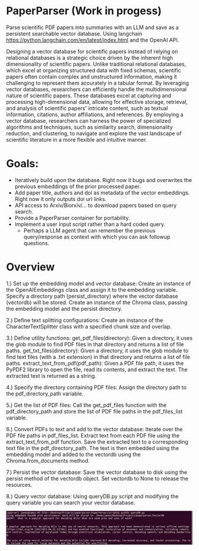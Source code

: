 # PaperParser (Work in progess)
Parse scientific PDF papers into summaries with an LLM and save as a persistent searchable vector database.
Using langchain https://python.langchain.com/en/latest/index.html and the OpenAI API. 

Designing a vector database for scientific papers instead of relying on relational databases is a strategic choice driven by the inherent high dimensionality of scientific papers. Unlike traditional relational databases, which excel at organizing structured data with fixed schemas, scientific papers often contain complex and unstructured information, making it challenging to represent them accurately in a tabular format. By leveraging vector databases, researchers can efficiently handle the multidimensional nature of scientific papers. These databases excel at capturing and processing high-dimensional data, allowing for effective storage, retrieval, and analysis of scientific papers' intricate content, such as textual information, citations, author affiliations, and references. By employing a vector database, researchers can harness the power of specialized algorithms and techniques, such as similarity search, dimensionality reduction, and clustering, to navigate and explore the vast landscape of scientific literature in a more flexible and intuitive manner.

# Goals:
* Iteratively build upon the database. Right now it bugs and overwrites the previous embeddings of the prior processed paper. 
* Add paper title, authors and doi as metadata of the vector embeddings. Right now it only outputs doi url links. 
* API access to Arxiv/Biorxiv/... to download papers based on query search. 
* Provide a PaperParser container for portability. 
* Implement a user input script rather than a hard coded query.
  + Perhaps a LLM agent that can remember the previous query/response as context with which you can ask followup questions. 

# Overview
1.) Set up the embedding model and vector database:
    Create an instance of the OpenAIEmbeddings class and assign it to the embedding variable.
    Specify a directory path (persist_directory) where the vector database (vectordb) will be stored.
    Create an instance of the Chroma class, passing the embedding model and the persist directory.

2.) Define text splitting configurations:
    Create an instance of the CharacterTextSplitter class with a specified chunk size and overlap.

3.) Define utility functions:
    get_pdf_files(directory): Given a directory, it uses the glob module to find PDF files in that directory and returns a list of file paths.
    get_txt_files(directory): Given a directory, it uses the glob module to find text files (with a .txt extension) in that directory and returns a list of file paths.
    extract_text_from_pdf(pdf_path): Given a PDF file path, it uses the PyPDF2 library to open the file, read its contents, and extract the text. The extracted text is returned as a string.

4.) Specify the directory containing PDF files:
    Assign the directory path to the pdf_directory_path variable.

5.) Get the list of PDF files:
    Call the get_pdf_files function with the pdf_directory_path and store the list of PDF file paths in the pdf_files_list variable.
    

6.) Convert PDFs to text and add to the vector database:
    Iterate over the PDF file paths in pdf_files_list.
    Extract text from each PDF file using the extract_text_from_pdf function.
    Save the extracted text to a corresponding text file in the pdf_directory_path.
    The text is then embedded using the embedding model and added to the vectordb using the Chroma.from_documents method.

7.) Persist the vector database:
    Save the vector database to disk using the persist method of the vectordb object.
    Set vectordb to None to release the resources.

8.) Query vector database:
    Using queryDB.py script and modifying the query variable you can search your vector database. 
   
![Example of query and response](https://github.com/J-Burgess/PaperParser/blob/main/Markdown_Journal/figures/screenshotA.png?raw=true)
